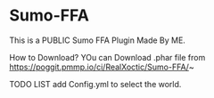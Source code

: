 # Sumo-FFA
This is a PUBLIC Sumo FFA Plugin Made By ME.

How to Download?
YOu can Download .phar file from https://poggit.pmmp.io/ci/RealXoctic/Sumo-FFA/~

TODO LIST
add Config.yml to select the world.

